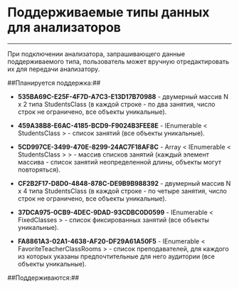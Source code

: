 # Поддерживаемые типы данных для анализаторов #
----------
При подключении анализатора, запрашивающего данные поддерживаемого типа, пользователь может вручную отредактировать их для передачи анализатору.

##Планируется поддержка:##
* **535BA69C-E25F-4F7D-A7C3-E13D17B70988** - двумерный массив N x 2 типа StudentsClass  (в каждой строке - по два занятия, число строк не ограничено, все объекты уникальные).

* **459A38B8-E6AC-4185-BCD9-F9024B3FEE8E** - IEnumerable < StudentsClass > - список занятий (все объекты уникальные).

* **5CD997CE-3499-470E-8299-24AC7F18AF8C** - Array < IEnumerable < StudentsClass > > - массив списков занятий (каждый элемент массива - список занятий неопределенной длины, объекты могут повторяться).

* **CF2B2F17-D8D0-4848-878C-DE9B9B988392** - двумерный массив N x 4 типа StudentsClass  (в каждой строке - по четыре занятия, число строк не ограничено, все объекты уникальные).

* **37DCA975-0CB9-4DEC-9DAD-93CDBC0D0599** - IEnumerable < FixedClasses > - список фиксированных занятий (все объекты уникальные).

* **FA8861A3-02A1-4638-AF20-DF29A61A50F5** - IEnumerable < FavoriteTeacherClassRooms > - список преподавателей, для каждого из которых указаны предпочтительные для него аудитории (все объекты уникальные).

##Поддерживаются:##